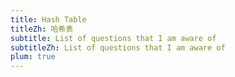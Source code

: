 ```yaml
---
title: Hash Table
titleZh: 哈希表
subtitle: List of questions that I am aware of
subtitleZh: List of questions that I am aware of
plum: true
---
```


<SubNav module="structures" />

<ListQuestions module="structures" tag="hash-table" />
